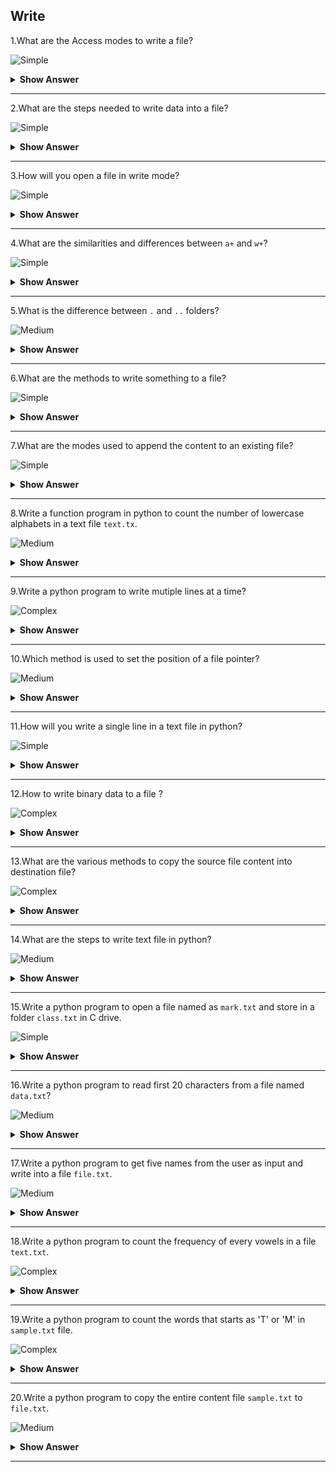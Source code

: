 ## Write

1.What are the Access modes to write a file?

![Simple](https://github.com/revaturelabs/interviewquestions/blob/dev/ComplexityTags/simple%20(2).svg)

<details><summary><b>Show Answer</b></summary>
  <blockquote>

- Whenever a text has to be written to a file, we've to open to get in to one of the specified access modes. We will open the file to browse, write or append and sometimes to do multiple operations on a file.

 1.`w` - This mode is used to open a file for writing.

 2.`w+` - Open a file for both reading and writing

 3.`wb` - This is used to open a binary file for writing.

 4.`a` - Used to open a file for writing

 5.`a+` - Opens a file for both reading and appending.
    
 </blockquote>

</details>

---

2.What are the steps needed to write data into a file?

![Simple](https://github.com/revaturelabs/interviewquestions/blob/dev/ComplexityTags/simple%20(2).svg)

<details><summary><b>Show Answer</b></summary>
  <blockquote>

 1.Find the path of the file.

 2.Open file in write mode.

 3.Write the content into a file.

 4.Close file after completing the write operation.

 5.Append the content at the end of the file.
    

</details>

---

3.How will you open a file in write mode?

![Simple](https://github.com/revaturelabs/interviewquestions/blob/dev/ComplexityTags/simple%20(2).svg)

<details><summary><b>Show Answer</b></summary>

> - First open the `.txt` file.
> - Enter the data into the file(.txt)
> - Close the file.

```python
f=open('file.txt','w')
f.write('Python is interpreted language')
f.close()
```

> - The above code opens a file in write mode, rewrites the file and then it contains "Python is interpreted language".

</details>

---

4.What are the similarities and differences between `a+` and `w+`?

![Simple](https://github.com/revaturelabs/interviewquestions/blob/dev/ComplexityTags/simple%20(2).svg)

<details><summary><b>Show Answer</b></summary>

> - **Similarity**: In both the modes, we can do read and write operations.
> - **Difference**: In `w+` mode, file will be truncated(previous data is lost) while in a+ mode,file's existing data will not be deleted and new data will be added at the end of the file.
  
</details>

---

5.What is the difference between  `.` and `..` folders?

![Medium](https://github.com/revaturelabs/interviewquestions/blob/dev/ComplexityTags/Medium%20(2).svg)
<details><summary><b>Show Answer</b></summary>

> - In python, the `.` folder is the current folder.
> - In python, the `..` is the parent folder.
  
</details>

---

6.What are the methods to write something to a file?

![Simple](https://github.com/revaturelabs/interviewquestions/blob/dev/ComplexityTags/simple%20(2).svg)

<details><summary><b>Show Answer</b></summary>
  <blockquote>

 In python, we have two types of methods to write to a file:

 1.`Write(s)`: This method is used to write a string 's' to the stream and it will return the number of characters written.

 2.`writelines(lines)`: This method writes a list of lines into the stream and each line must have a seperator at the end of it.
    
    </blockquote>

</details>

---

7.What are the modes used to append the content to an existing file?

![Simple](https://github.com/revaturelabs/interviewquestions/blob/dev/ComplexityTags/simple%20(2).svg)

<details><summary><b>Show Answer</b></summary>

> `a` or `a+` modes are used to append the content at the end of the existing file using the `open()` method.

```python
f=open('C:\file.txt','a')
f.write("Welcome!")
f.close()
```

```python
# reading a file
f=open('C:\file.txt','r')
f.read()
f.close()
```

</details>

---

8.Write a function program in python to count the number of lowercase alphabets in a text file `text.tx`.

![Medium](https://github.com/revaturelabs/interviewquestions/blob/dev/ComplexityTags/Medium%20(2).svg)

<details><summary><b>Show Answer</b></summary>

> Consider an `text.txt` file.

```python
def countlower():
    f=open("text.txt","r")
    d=f.read()
    c=0
    for i in d:
        if i.islower():
            c=c+1
    print("Total number of lowercase in text file",c)
countlower()
```

</details>

---

9.Write a python program to write mutiple lines at a time?

![Complex](https://github.com/revaturelabs/interviewquestions/blob/dev/ComplexityTags/Complex%20(2).svg)

<details><summary><b>Show Answer</b></summary>
  <blockquote>

- In python, we have `writelines()` method to save the contents of a list object in a file.

```python
a=["Hello World.\n","welcome to International Airport.\n"]
f=open("C:\text.txt","w")
f.writelines(a)
f.close()
```
</blockquote>
</details>

---

10.Which method is used to set the position of a file pointer?

![Medium](https://github.com/revaturelabs/interviewquestions/blob/dev/ComplexityTags/Medium%20(2).svg)

<details><summary><b>Show Answer</b></summary>
  <blockquote>

 - `seek()` method is used to set the position of file pointer.
 - A file pointer denotes the position of the file contents to be read or written.The file handler is called as a file pointer.
 - `tell()` method is used to return the current position of a file pointer.
    
    </blockquote>
  
</details>

---

11.How will you write a single line in a text file in python?

![Simple](https://github.com/revaturelabs/interviewquestions/blob/dev/ComplexityTags/simple%20(2).svg)

<details><summary><b>Show Answer</b></summary>
  <blockquote>

- We can use `write()` function to write a single line to a file.

```python
file=open('myfile','w')
file.write('Hello World!\n')
file.close()
```

 
</details>

---

12.How to write binary data to a file ?

![Complex](https://github.com/revaturelabs/interviewquestions/blob/dev/ComplexityTags/Complex%20(2).svg)
<details><summary><b>Show Answer</b></summary>
  <blockquote>

- "Binary" files are any files for which the format is not created for readable characters. Binary files will range from image files like JPEGs or GIFs, audio files like MP3s or binary document formats like Word or PDF. In python, default files are opened in text mode. To open files in binary mode, after specifying a mode, add `b` to that.

**Example**:

```python
file=open('file.txt','w+b')
byte_arr=[125,34,240,0,100]
binary_format=bytearray(byte_arr)
a=file.write(binary_format)
print(a)
file.close()
```

**Output**:

5

 </blockquote>   
</details>

---

13.What are the various methods to copy the source file content into destination file?

![Complex](https://github.com/revaturelabs/interviewquestions/blob/dev/ComplexityTags/Complex%20(2).svg)

<details><summary><b>Show Answer</b></summary>
  <blockquote>

 - `shutil.copyfileobj()`:Used to copy the file object from source code to destination code.
 - `shutil.copyfile()`: Used to copy the contents from one file to another file.
 - `shutil.copy()`:Copy the content from source file to destination file along with the metadata.
 - `shutil.copy2()`:Copy data,timestamps of the supply file to the destination.
    
</blockquote>
  
</details>

---

14.What are the steps to write text file in python?

![Medium](https://github.com/revaturelabs/interviewquestions/blob/dev/ComplexityTags/Medium%20(2).svg)

<details><summary><b>Show Answer</b></summary>
  <blockquote>

There are four steps to write text file in python,
 - Open the `text file("text.txt")`
 - Write a text file.
 - Append a text file.
 - Finally, we need to close a text file.

    </blockquote>
</details>

---

15.Write a python program to open a file named as `mark.txt` and store in a folder `class.txt` in C drive.

![Simple](https://github.com/revaturelabs/interviewquestions/blob/dev/ComplexityTags/simple%20(2).svg)

<details><summary><b>Show Answer</b></summary>

```python
file=open("C:\\class\\mark.txt")
```

**OR**

```python
file=open("C:\class\mark.txt")
```

</details>

---

16.Write a python program to read first 20 characters from a file named `data.txt`?

![Medium](https://github.com/revaturelabs/interviewquestions/blob/dev/ComplexityTags/Medium%20(2).svg)

<details><summary><b>Show Answer</b></summary>

```python
f=open("data.txt","r")
data=f.read(20)
print(data)
```
</details>

---

17.Write a python program to get five names from the user as input and write into a file `file.txt`.

![Medium](https://github.com/revaturelabs/interviewquestions/blob/dev/ComplexityTags/Medium%20(2).svg)

<details><summary><b>Show Answer</b></summary>

```python
f = open("file.txt","w")
for i in range(5):
   n = input("Enter name")
   f.write(n)
f.close()
```
</details>

---

18.Write a python program to count the frequency of every vowels in a file `text.txt`.

![Complex](https://github.com/revaturelabs/interviewquestions/blob/dev/ComplexityTags/Complex%20(2).svg)

<details><summary><b>Show Answer</b></summary>

```python
f = open("text.txt", "r")
d = f.read()
va=ve=vo=vu=vi=0
for i in d:
     if i=='a' or i=='A':
         va=va+1
     if i=='e' or i=='E':
         ve=ve+1
     if i=='i' or i=='I':
         vi=vi+1
     if i=='o' or i=='O':
         vo=vo+1
     if i=='u' or i=='U':
         vu=vu+1
print("Freq of vowel \"a\" is", va)
print("Freq of vowel \"e\" is", ve)
print("Freq of vowel \"i\" is", vi)
print("Freq of vowel \"o\" is", vo)
print("Freq of vowel \"u\" is", vu)
```

</details>

---

19.Write a python program to count the words that starts as 'T' or 'M' in `sample.txt` file.

![Complex](https://github.com/revaturelabs/interviewquestions/blob/dev/ComplexityTags/Complex%20(2).svg)

<details><summary><b>Show Answer</b></summary>

```python
file=open("sample.txt", "r")
d=file.readlines()
c=0
for i in d:
     if i[0] == 'M' or i[0] == 'T':
        c=c+1
print("Total lines are :", c)

```

</details>

---

20.Write a python program to copy the entire content file `sample.txt` to `file.txt`.

![Medium](https://github.com/revaturelabs/interviewquestions/blob/dev/ComplexityTags/Medium%20(2).svg)

<details><summary><b>Show Answer</b></summary>
  
> First, read the content from one file and write to another file.
We want to copy the entire file content to another text file. 
  
```python
f = open("file.txt", "r")
f1 = open("sample.txt", "w")
d = f.read()
f1.write(d)
f.close()
f1.close()
```

</details>

---
